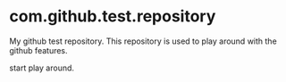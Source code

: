 com.github.test.repository
==========================

My github test repository. This repository is used to play around with the github features.

start play around.
